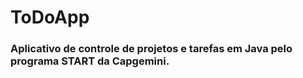 # ToDoApp
### Aplicativo de controle de projetos e tarefas em Java pelo programa START da Capgemini.

